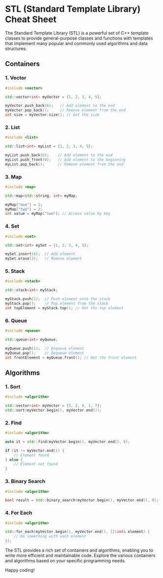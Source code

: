 # STL (Standard Template Library) Cheat Sheet

The Standard Template Library (STL) is a powerful set of C++ template classes to provide general-purpose classes and functions with templates that implement many popular and commonly used algorithms and data structures.

## Containers

### 1. Vector

```cpp
#include <vector>

std::vector<int> myVector = {1, 2, 3, 4, 5};

myVector.push_back(6);   // Add element to the end
myVector.pop_back();     // Remove element from the end
int size = myVector.size(); // Get the size
```

### 2. List

```cpp
#include <list>

std::list<int> myList = {1, 2, 3, 4, 5};

myList.push_back(6);    // Add element to the end
myList.push_front(0);   // Add element to the beginning
myList.pop_back();      // Remove element from the end
```

### 3. Map

```cpp
#include <map>

std::map<std::string, int> myMap;

myMap["one"] = 1;
myMap["two"] = 2;
int value = myMap["two"]; // Access value by key
```

### 4. Set

```cpp
#include <set>

std::set<int> mySet = {1, 2, 3, 4, 5};

mySet.insert(6);  // Add element
mySet.erase(3);   // Remove element
```

### 5. Stack

```cpp
#include <stack>

std::stack<int> myStack;

myStack.push(1);  // Push element onto the stack
myStack.pop();    // Pop element from the stack
int topElement = myStack.top(); // Get the top element
```

### 6. Queue

```cpp
#include <queue>

std::queue<int> myQueue;

myQueue.push(1);  // Enqueue element
myQueue.pop();    // Dequeue element
int frontElement = myQueue.front(); // Get the front element
```

## Algorithms

### 1. Sort

```cpp
#include <algorithm>

std::vector<int> myVector = {5, 2, 8, 1, 7};
std::sort(myVector.begin(), myVector.end());
```

### 2. Find

```cpp
#include <algorithm>

auto it = std::find(myVector.begin(), myVector.end(), 8);

if (it != myVector.end()) {
    // Element found
} else {
    // Element not found
}
```

### 3. Binary Search

```cpp
#include <algorithm>

bool result = std::binary_search(myVector.begin(), myVector.end(), 8);
```

### 4. For Each

```cpp
#include <algorithm>

std::for_each(myVector.begin(), myVector.end(), [](int& element) {
    // Do something with each element
});
```

The STL provides a rich set of containers and algorithms, enabling you to write more efficient and maintainable code. Explore the various containers and algorithms based on your specific programming needs.

Happy coding!
